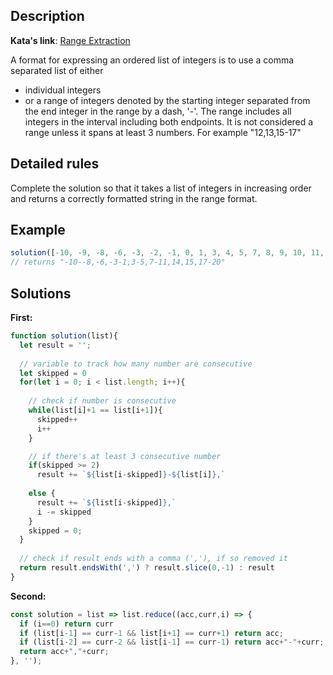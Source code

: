 ## Description

**Kata's link**: [Range Extraction](https://www.codewars.com/kata/51ba717bb08c1cd60f00002f/javascript)

A format for expressing an ordered list of integers is to use a comma separated list of either

* individual integers
* or a range of integers denoted by the starting integer separated from the end integer in the range by a dash, '-'. The range includes all integers in the interval including both endpoints. It is not considered a range unless it spans at least 3 numbers. For example "12,13,15-17"


## Detailed rules

Complete the solution so that it takes a list of integers in increasing order and returns a correctly formatted string in the range format.

## Example

```js
solution([-10, -9, -8, -6, -3, -2, -1, 0, 1, 3, 4, 5, 7, 8, 9, 10, 11, 14, 15, 17, 18, 19, 20]);
// returns "-10--8,-6,-3-1,3-5,7-11,14,15,17-20"
```

## Solutions

**First:**

```js
function solution(list){
  let result = '';
  
  // variable to track how many number are consecutive
  let skipped = 0
  for(let i = 0; i < list.length; i++){
    
    // check if number is consecutive
    while(list[i]+1 == list[i+1]){
      skipped++
      i++
    }

    // if there's at least 3 consecutive number
    if(skipped >= 2)
      result += `${list[i-skipped]}-${list[i]},`
    
    else {
      result += `${list[i-skipped]},`
      i -= skipped
    }
    skipped = 0;
  }
  
  // check if result ends with a comma (','), if so removed it
  return result.endsWith(',') ? result.slice(0,-1) : result
}
```

**Second:**


```js
const solution = list => list.reduce((acc,curr,i) => {
  if (i==0) return curr
  if (list[i-1] == curr-1 && list[i+1] == curr+1) return acc;
  if (list[i-2] == curr-2 && list[i-1] == curr-1) return acc+"-"+curr;
  return acc+","+curr;
}, '');
```